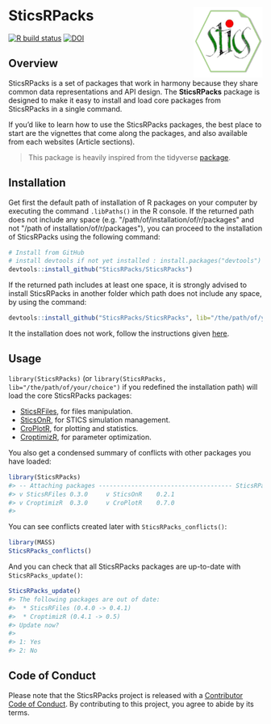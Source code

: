 
<!-- README.md is generated from README.Rmd. Please edit that file -->

# SticsRPacks <a href='https://sticsrpacks.github.io/SticsRPacks/'><img src='man/figures/logo.png' align="right" height="138.5" /></a>

<!-- badges: start -->

[![R build
status](https://github.com/SticsRPacks/SticsRPacks/workflows/R-CMD-check/badge.svg)](https://github.com/SticsRPacks/SticsRPacks/actions)
[![DOI](https://zenodo.org/badge/223148621.svg)](https://zenodo.org/badge/latestdoi/223148621)
<!-- badges: end -->

## Overview

SticsRPacks is a set of packages that work in harmony because they share
common data representations and API design. The **SticsRPacks** package
is designed to make it easy to install and load core packages from
SticsRPacks in a single command.

If you’d like to learn how to use the SticsRPacks packages, the best
place to start are the vignettes that come along the packages, and also
available from each websites (Article sections).

> This package is heavily inspired from the tidyverse
> [package](https://github.com/tidyverse/tidyverse).

## Installation

Get first the default path of installation of R packages on your computer by executing the command `.libPaths()` in the R console.
If the returned path does not include any space (e.g. "/path/of/installation/of/r/packages" and not "/path of installation/of/r/packages"), you can proceed to the installation of SticsRPacks using the following command:

``` r
# Install from GitHub
# install devtools if not yet installed : install.packages("devtools")
devtools::install_github("SticsRPacks/SticsRPacks")
```

If the returned path includes at least one space, it is strongly advised to install SticsRPacks in another folder which path does not include any space, by using the command:
``` r
devtools::install_github("SticsRPacks/SticsRPacks", lib="/the/path/of/your/choice")
```

It the installation does not work, follow the instructions given
[here](https://github.com/SticsRPacks/SticsRPacks/issues/1#event-2864068985).


## Usage

`library(SticsRPacks)` (or `library(SticsRPacks, lib="/the/path/of/your/choice")` if you redefined the installation path) will load the core SticsRPacks packages:

-   [SticsRFiles](https://github.com/SticsRPacks/SticsRFiles), for files
    manipulation.  
-   [SticsOnR](https://github.com/SticsRPacks/SticsOnR), for STICS
    simulation management.  
-   [CroPlotR](https://github.com/SticsRPacks/CroPlotR), for plotting
    and statistics.  
-   [CroptimizR](https://github.com/SticsRPacks/CroptimizR), for
    parameter optimization.

You also get a condensed summary of conflicts with other packages you
have loaded:

``` r
library(SticsRPacks)
#> -- Attaching packages ------------------------------------- SticsRPacks 0.2.0 --
#> v SticsRFiles 0.3.0     v SticsOnR    0.2.1
#> v CroptimizR  0.3.0     v CroPlotR    0.7.0
#> 
```

You can see conflicts created later with `SticsRPacks_conflicts()`:

``` r
library(MASS)
SticsRPacks_conflicts()
```

And you can check that all SticsRPacks packages are up-to-date with
`SticsRPacks_update()`:

``` r
SticsRPacks_update()
#> The following packages are out of date:
#>  * SticsRFiles (0.4.0 -> 0.4.1)
#>  * CroptimizR (0.4.1 -> 0.5)
#> Update now?
#> 
#> 1: Yes
#> 2: No
```

## Code of Conduct

Please note that the SticsRPacks project is released with a [Contributor
Code of
Conduct](https://github.com/SticsRPacks/.github/blob/master/CODE_OF_CONDUCT.md).
By contributing to this project, you agree to abide by its terms.
